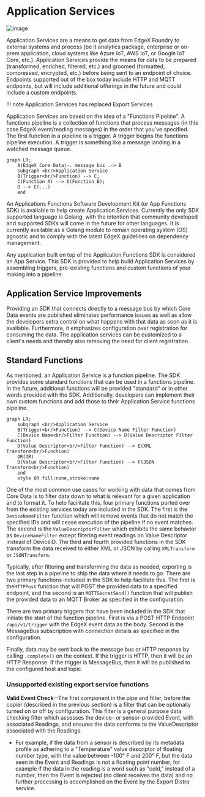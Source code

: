 # Application Services

![image](ApplicationServices.png)

Application Services are a means to get data from EdgeX Foundry to
external systems and process (be it analytics package, enterprise or
on-prem application, cloud systems like Azure IoT, AWS IoT, or Google
IoT Core, etc.). Application Services provide the means for data to be
prepared (transformed, enriched, filtered, etc.) and groomed (formatted,
compressed, encrypted, etc.) before being sent to an endpoint of choice.
Endpoints supported out of the box today include HTTP and MQTT
endpoints, but will include additional offerings in the future and could
include a custom endpoints.

!!! note
    Application Services has replaced Export Services

Application Services are based on the idea of a "Functions Pipeline".
A functions pipeline is a collection of functions that process messages
(in this case EdgeX event/reading messages) in the order that you've
specified. The first function in a pipeline is a trigger. A trigger
begins the functions pipeline execution. A trigger is something like a
message landing in a watched message queue.

```mermaid
graph LR;
    A(EdgeX Core Data)-. message bus .-> B
    subgraph <br/>Application Service
    B(Trigger<br/>Function) --> C;
    C(Function A) --> D(Function B);
    D --> E(...)
    end
```

An Applications Functions Software Development Kit (or App Functions
SDK) is available to help create Application Services. Currently the
only SDK supported language is Golang, with the intention that community
developed and supported SDKs will come in the future for other
languages. It is currently available as a Golang module to remain
operating system (OS) agnostic and to comply with the latest EdgeX
guidelines on dependency management.

Any application built on top of the Application Functions SDK is considered an App Service. This SDK is provided to help build Application Services by assembling triggers, pre-existing functions and custom functions of your making into a pipeline.

## Application Service Improvements

Providing an SDK that connects directly to a message bus by which Core
Data events are published eliminates performance issues as well as allow
the developers extra control on what happens with that data as soon as
it is available. Furthermore, it emphasizes configuration over
registration for consuming the data. The application services can be
customized to a client's needs and thereby also removing the need for
client registration.

## Standard Functions

As mentioned, an Application Service is a function pipeline. The SDK
provides some standard functions that can be used in a functions
pipeline. In the future, additional functions will be provided
"standard" or in other words provided with the SDK. Additionally,
developers can implement their own custom functions and add those to their
Application Service functions pipeline.

```mermaid
graph LR;
    subgraph <br/>Application Service
    B(Trigger<br/>Function) --> C(Device Name Filter Function)
    C(Device Name<br/>Filter Function) --> D(Value Descriptor Filter Function)
    D(Value Descriptor<br/>Filter Function) --> E(XML Transform<br/>Function)
    OR(OR)
    D(Value Descriptor<br/>Filter Function) --> F(JSON Transform<br/>Function)
    end
    style OR fill:none,stroke:none
```

One of the most common use cases for working with data that comes from
Core Data is to filter data down to what is relevant for a given
application and to format it. To help facilitate this, four primary
functions ported over from the existing services today are included in
the SDK. The first is the `DeviceNameFilter` function which
will remove events that do not match the specified IDs and will cease
execution of the pipeline if no event matches. The second is the
`ValueDescriptorFilter` which exhibits the same behavior as
`DeviceNameFilter` except filtering event readings on Value Descriptor
instead of DeviceID. The third and fourth provided functions in the SDK
transform the data received to either XML or JSON by calling
`XMLTransform` or `JSONTransform`.

Typically, after filtering and transforming the data as needed,
exporting is the last step in a pipeline to ship the data where it needs
to go. There are two primary functions included in the SDK to help
facilitate this. The first is the`HTTPPost` function that will POST the provided data 
to a specified endpoint, and the second is an `MQTTSecretSend()` function that will publish
the provided data to an MQTT Broker as specified in the configuration.

There are two primary triggers that have been included in the SDK that
initiate the start of the function pipeline. First is via a POST HTTP
Endpoint `/api/v1/trigger` with the EdgeX event data as the body.
Second is the MessageBus subscription with connection details as
specified in the configuration.

Finally, data may be sent back to the message bus or HTTP response by
calling `.complete()` on the context. If the trigger is HTTP, then it will
be an HTTP Response. If the trigger is MessageBus, then it will be
published to the configured host and topic.

### Unsupported existing export service functions

**Valid Event Check**--The first component in the pipe and filter,
before the copier (described in the previous section) is a filter that
can be optionally turned on or off by configuration. This filter is a
general purpose data checking filter which assesses the device- or
sensor-provided Event, with associated Readings, and ensures the data
conforms to the ValueDescriptor associated with the Readings.

- For example, if the data from a sensor is described by its metadata profile as adhering to a "Temperature" value descriptor of floating number type, with the value between -100° F and 200° F, but the data seen in the Event and Readings is not a floating point number, for example if the data in the reading is a word such as "cold," instead of a number, then the Event is rejected (no client receives the data) and no further processing is accomplished on the Event by the Export Distro service.
